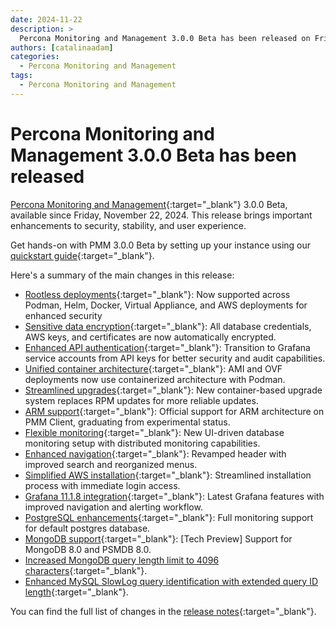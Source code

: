 ```yaml
---
date: 2024-11-22
description: >
  Percona Monitoring and Management 3.0.0 Beta has been released on Friday, November 22, 2024.
authors: [catalinaadam]
categories:
  - Percona Monitoring and Management
tags:
  - Percona Monitoring and Management
---
```


# Percona Monitoring and Management 3.0.0 Beta has been released

<!-- more -->

[Percona Monitoring and Management](https://docs.percona.com/percona-monitoring-and-management/3/index.html){:target="_blank"} 3.0.0 Beta, available since Friday, November 22, 2024. This release brings important enhancements to security, stability, and user experience. 

Get hands-on with PMM 3.0.0 Beta by setting up your instance using our [quickstart guide](https://docs.percona.com/percona-monitoring-and-management/3/quickstart.html){:target="_blank"}.

Here's a summary of the main changes in this release:

- [Rootless deployments](https://docs.percona.com/percona-monitoring-and-management/3/setting-up/index.html#set-up-pmm-server){:target="_blank"}: Now supported across Podman, Helm, Docker, Virtual Appliance, and AWS deployments for enhanced security
- [Sensitive data encryption](https://docs.percona.com/percona-monitoring-and-management/3/pmm-admin/security/data_encryption.html){:target="_blank"}: All database credentials, AWS keys, and certificates are now automatically encrypted.
- [Enhanced API authentication](https://docs.percona.com/percona-monitoring-and-management/3/api/authentication.html){:target="_blank"}: Transition to Grafana service accounts from API keys for better security and audit capabilities.
- [Unified container architecture](https://docs.percona.com/percona-monitoring-and-management/3/release-notes/3.0.0_Beta.html#containerized-pmm-architecture-for-ami-and-ovf-deployments){:target="_blank"}: AMI and OVF deployments now use containerized architecture with Podman.
- [Streamlined upgrades](https://docs.percona.com/percona-monitoring-and-management/3/pmm-upgrade/ui_upgrade.html){:target="_blank"}: New container-based upgrade system replaces RPM updates for more reliable updates.
- [ARM support](https://docs.percona.com/percona-monitoring-and-management/3/release-notes/3.0.0_Beta.html#official-arm-support-for-pmm-client){:target="_blank"}: Official support for ARM architecture on PMM Client, graduating from experimental status.
- [Flexible monitoring](https://docs.percona.com/percona-monitoring-and-management/3/release-notes/3.0.0_Beta.html#flexible-monitoring-configurations){:target="_blank"}: New UI-driven database monitoring setup with distributed monitoring capabilities.
- [Enhanced navigation](https://docs.percona.com/percona-monitoring-and-management/3/release-notes/3.0.0_Beta.html#improved-navigation){:target="_blank"}: Revamped header with improved search and reorganized menus.
- [Simplified AWS installation](https://docs.percona.com/percona-monitoring-and-management/3/install-pmm/install-pmm-server/aws/aws.html){:target="_blank"}: Streamlined installation process with immediate login access.
- [Grafana 11.1.8 integration](https://docs.percona.com/percona-monitoring-and-management/3/release-notes/3.0.0_Beta.html#improved-ux-with-grafanas-latest-release){:target="_blank"}: Latest Grafana features with improved navigation and alerting workflow.
- [PostgreSQL enhancements](https://docs.percona.com/percona-monitoring-and-management/3/release-notes/3.0.0_Beta.html#added-monitoring-support-for-default-postgresql-database){:target="_blank"}: Full monitoring support for default postgres database.
- [MongoDB support](https://docs.percona.com/percona-monitoring-and-management/3/release-notes/3.0.0_Beta.html#tech-preview-support-for-psmdb-and-community-mongodb-80){:target="_blank"}: [Tech Preview] Support for MongoDB 8.0 and PSMDB 8.0.
- [Increased MongoDB query length limit to 4096 characters](https://docs.percona.com/percona-monitoring-and-management/3/release-notes/3.0.0_Beta.html#increased-query-length-limit-for-mongodb-in-qan){:target="_blank"}.
- [Enhanced MySQL SlowLog query identification with extended query ID length](https://docs.percona.com/percona-monitoring-and-management/3/release-notes/3.0.0_Beta.html#enhanced-mysql-slowlog-query-identification){:target="_blank"}.

You can find the full list of changes in the [release notes](https://docs.percona.com/percona-monitoring-and-management/3/release-notes/3.0.0_Beta.html){:target="_blank"}.



